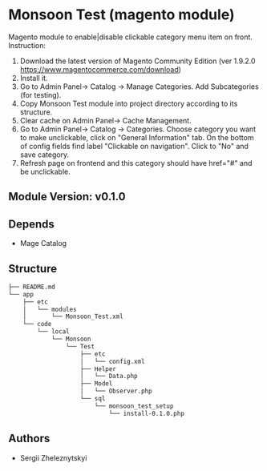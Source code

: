 Monsoon Test (magento module)
===========================

Magento module to enable|disable clickable category menu item on front.
Instruction:

1. Download the latest version of Magento Community Edition (ver 1.9.2.0  https://www.magentocommerce.com/download)
2. Install it.
3. Go to Admin Panel-> Catalog -> Manage Categories. Add Subcategories (for testing).
4. Copy Monsoon Test module into project directory according to its structure.
5. Clear cache on  Admin Panel-> Cache Management.
6. Go to Admin Panel-> Catalog -> Categories. Choose category you want to make unclickable, click on "General Information" tab.
   On the bottom of config fields find label "Clickable on navigation". Click to "No" and save category.
7. Refresh page on frontend and this category should have href="#" and be unclickable.


Module Version: v0.1.0
------

Depends
------

- Mage Catalog

Structure
------

```sh
├── README.md
└── app
    ├── etc
    │   └── modules
    │       └── Monsoon_Test.xml
    └── code
        └── local
            └── Monsoon
                └── Test
                    ├── etc
                    │   └── config.xml
                    ├── Helper
                    │   └── Data.php
                    ├── Model
                    │   └── Observer.php
                    └── sql
                        └── monsoon_test_setup
                            └── install-0.1.0.php

```

Authors
------
 - Sergii Zheleznytskyi

